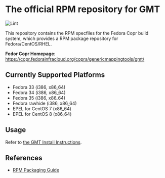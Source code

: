 # The official RPM repository for GMT

![Lint](https://github.com/GenericMappingTools/gmt-rpm/workflows/Lint/badge.svg)

This repository contains the RPM specfiles for the Fedora Copr build system,
which provides a RPM package repository for Fedora/CentOS/RHEL.

**Fedor Copr Homepage**: https://copr.fedorainfracloud.org/coprs/genericmappingtools/gmt/

## Currently Supported Platforms

- Fedora 33 (i386, x86_64)
- Fedora 34 (i386, x86_64)
- Fedora 35 (i386, x86_64)
- Fedora rawhide (i386, x86_64)
- EPEL for CentOS 7 (x86_64)
- EPEL for CentOS 8 (x86_64)

## Usage

Refer to [the GMT Install Instructions](https://github.com/GenericMappingTools/gmt/wiki/Install-latest-GMT-on-RHEL-CentOS).

## References

- [RPM Packaging Guide](https://rpm-packaging-guide.github.io/)
